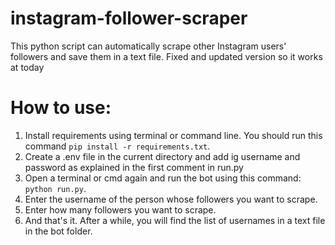 # instagram-follower-scraper
This python script can automatically scrape other Instagram users' followers and save them in a text file.
Fixed and updated version so it works at today

# How to use:
1. Install requirements using terminal or command line. You should run this command ```pip install -r requirements.txt```.
2. Create a .env file in the current directory and add ig username and password as explained in the first comment in run.py
3. Open a terminal or cmd again and run the bot using this command: ```python run.py```.
4. Enter the username of the person whose followers you want to scrape.
5. Enter how many followers you want to scrape.
6. And that's it. After a while, you will find the list of usernames in a text file in the bot folder.
